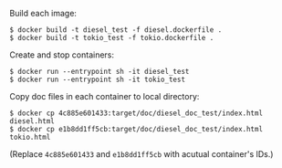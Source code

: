 Build each image:

```
$ docker build -t diesel_test -f diesel.dockerfile .
$ docker build -t tokio_test -f tokio.dockerfile .
```

Create and stop containers:

```
$ docker run --entrypoint sh -it diesel_test
$ docker run --entrypoint sh -it tokio_test
```

Copy doc files in each container to local directory:

```
$ docker cp 4c885e601433:target/doc/diesel_doc_test/index.html diesel.html
$ docker cp e1b8dd1ff5cb:target/doc/diesel_doc_test/index.html tokio.html
```

(Replace `4c885e601433` and `e1b8dd1ff5cb` with acutual container's IDs.)

